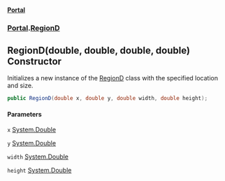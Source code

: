 #### [Portal](index.md 'index')
### [Portal](Portal.md 'Portal').[RegionD](RegionD.md 'Portal.RegionD')

## RegionD(double, double, double, double) Constructor

Initializes a new instance of the [RegionD](RegionD.md 'Portal.RegionD') class with the specified location  
and size.

```csharp
public RegionD(double x, double y, double width, double height);
```
#### Parameters

<a name='Portal.RegionD.RegionD(double,double,double,double).x'></a>

`x` [System.Double](https://docs.microsoft.com/en-us/dotnet/api/System.Double 'System.Double')

<a name='Portal.RegionD.RegionD(double,double,double,double).y'></a>

`y` [System.Double](https://docs.microsoft.com/en-us/dotnet/api/System.Double 'System.Double')

<a name='Portal.RegionD.RegionD(double,double,double,double).width'></a>

`width` [System.Double](https://docs.microsoft.com/en-us/dotnet/api/System.Double 'System.Double')

<a name='Portal.RegionD.RegionD(double,double,double,double).height'></a>

`height` [System.Double](https://docs.microsoft.com/en-us/dotnet/api/System.Double 'System.Double')